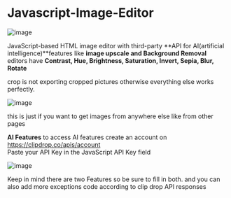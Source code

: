 # Javascript-Image-Editor
![image](https://github.com/UmerFarooq966/Javascript-Image-Editor/assets/94523330/1670f0bc-a4e6-4501-976c-c159410748bb)


JavaScript-based HTML image editor with third-party **API for AI(artificial intelligence)**features like **image upscale and Background Removal**
editors have 
**Contrast, Hue, Brightness, Saturation, Invert, Sepia, Blur, Rotate**

crop is not exporting cropped pictures otherwise everything else works perfectly.

![image](https://github.com/UmerFarooq966/Javascript-Image-Editor/assets/94523330/eb9bd924-c39f-4f3c-b82e-c7fd2d0eeb49)


this is just if you want to get images from anywhere else like from other pages

**AI Features**
to access AI features create an account on https://clipdrop.co/apis/account  
Paste your API Key in the JavaScript API Key field

![image](https://github.com/UmerFarooq966/Javascript-Image-Editor/assets/94523330/a4e9c223-bc21-4080-b991-3d5443b53a24)

Keep in mind there are two Features so be sure to fill in both. and you can also add more exceptions code according to clip drop API responses



